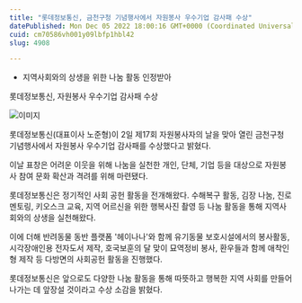 ```yaml
---
title: "롯데정보통신, 금천구청 기념행사에서 자원봉사 우수기업 감사패 수상"
datePublished: Mon Dec 05 2022 18:00:16 GMT+0000 (Coordinated Universal Time)
cuid: cm70586vh001y09lbfp1hbl42
slug: 4908

---
```



- 지역사회와의 상생을 위한 나눔 활동 인정받아

롯데정보통신, 자원봉사 우수기업 감사패 수상

![이미지](https://cdn.hashnode.com/res/hashnode/image/upload/v1739257865087/2c5c485c-72e8-45ba-af1a-6cdee59a2444.jpeg)

롯데정보통신(대표이사 노준형)이 2일 제17회 자원봉사자의 날을 맞아 열린 금천구청 기념행사에서 자원봉사 우수기업 감사패를 수상했다고 밝혔다.

이날 표창은 어려운 이웃을 위해 나눔을 실천한 개인, 단체, 기업 등을 대상으로 자원봉사 참여 문화 확산과 격려를 위해 마련됐다.

롯데정보통신은 정기적인 사회 공헌 활동을 전개해왔다. 수해복구 활동, 김장 나눔, 진로 멘토링, 키오스크 교육, 지역 어르신을 위한 행복사진 촬영 등 나눔 활동을 통해 지역사회와의 상생을 실천해왔다.

이에 더해 반려동물 동반 플랫폼 '헤이나나'와 함께 유기동물 보호시설에서의 봉사활동, 시각장애인용 전자도서 제작, 호국보훈의 달 맞이 묘역정비 봉사, 환우들과 함께 애착인형 제작 등 다방면의 사회공헌 활동을 진행했다.

롯데정보통신은 앞으로도 다양한 나눔 활동을 통해 따뜻하고 행복한 지역 사회를 만들어 나가는 데 앞장설 것이라고 수상 소감을 밝혔다.